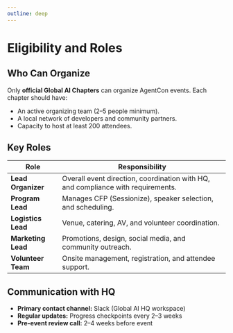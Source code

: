 ```yaml
---
outline: deep
---
```

# Eligibility and Roles
## Who Can Organize

Only **official Global AI Chapters** can organize AgentCon events. Each chapter should have:

- An active organizing team (2–5 people minimum).  
- A local network of developers and community partners.  
- Capacity to host at least 200 attendees.  

## Key Roles

| **Role** | **Responsibility** |
|-----------|--------------------|
| **Lead Organizer** | Overall event direction, coordination with HQ, and compliance with requirements. |
| **Program Lead** | Manages CFP (Sessionize), speaker selection, and scheduling. |
| **Logistics Lead** | Venue, catering, AV, and volunteer coordination. |
| **Marketing Lead** | Promotions, design, social media, and community outreach. |
| **Volunteer Team** | Onsite management, registration, and attendee support. |


## Communication with HQ

- **Primary contact channel:** Slack (Global AI HQ workspace)  
- **Regular updates:** Progress checkpoints every 2–3 weeks  
- **Pre-event review call:** 2–4 weeks before event  

